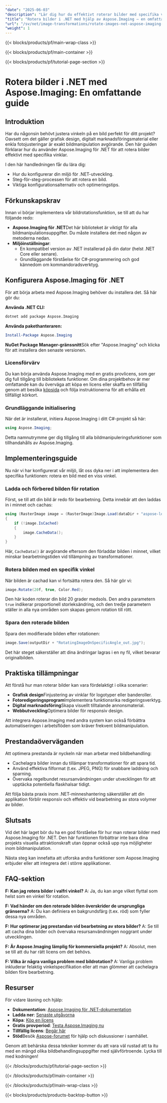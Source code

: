 ```yaml
---
"date": "2025-06-03"
"description": "Lär dig hur du effektivt roterar bilder med specifika vinklar med Aspose.Imaging för .NET. Den här steg-för-steg-guiden täcker tips för installation, implementering och optimering."
"title": "Rotera bilder i .NET med hjälp av Aspose.Imaging – en omfattande guide"
"url": "/sv/net/image-transformations/rotate-images-net-aspose-imaging-guide/"
"weight": 1
---
```


{{< blocks/products/pf/main-wrap-class >}}

{{< blocks/products/pf/main-container >}}

{{< blocks/products/pf/tutorial-page-section >}}
# Rotera bilder i .NET med Aspose.Imaging: En omfattande guide

## Introduktion

Har du någonsin behövt justera vinkeln på en bild perfekt för ditt projekt? Oavsett om det gäller grafisk design, digitalt marknadsföringsmaterial eller enkla fotojusteringar är exakt bildmanipulation avgörande. Den här guiden förklarar hur du använder Aspose.Imaging för .NET för att rotera bilder effektivt med specifika vinklar.

I den här handledningen får du lära dig:
- Hur du konfigurerar din miljö för .NET-utveckling.
- Steg-för-steg-processen för att rotera en bild.
- Viktiga konfigurationsalternativ och optimeringstips.

## Förkunskapskrav

Innan vi börjar implementera vår bildrotationsfunktion, se till att du har följande redo:

- **Aspose.Imaging för .NET**Det här biblioteket är viktigt för alla bildmanipulationsuppgifter. Du måste installera det med någon av metoderna nedan.
- **Miljöinställningar**:
  - En kompatibel version av .NET installerad på din dator (helst .NET Core eller senare).
  - Grundläggande förståelse för C#-programmering och god kännedom om kommandoradsverktyg.

## Konfigurera Aspose.Imaging för .NET

För att börja arbeta med Aspose.Imaging behöver du installera det. Så här gör du:

**Använda .NET CLI:**

```bash
dotnet add package Aspose.Imaging
```

**Använda pakethanteraren:**

```powershell
Install-Package Aspose.Imaging
```

**NuGet Package Manager-gränssnitt**Sök efter "Aspose.Imaging" och klicka för att installera den senaste versionen.

### Licensförvärv

Du kan börja använda Aspose.Imaging med en gratis provlicens, som ger dig full tillgång till bibliotekets funktioner. Om dina projektbehov är mer omfattande kan du överväga att köpa en licens eller skaffa en tillfällig genom att besöka [köpsida](https://purchase.aspose.com/buy) och följa instruktionerna för att erhålla ett tillfälligt körkort.

### Grundläggande initialisering

När det är installerat, initiera Aspose.Imaging i ditt C#-projekt så här:

```csharp
using Aspose.Imaging;
```

Detta namnutrymme ger dig tillgång till alla bildmanipuleringsfunktioner som tillhandahålls av Aspose.Imaging.

## Implementeringsguide

Nu när vi har konfigurerat vår miljö, låt oss dyka ner i att implementera den specifika funktionen: rotera en bild med en viss vinkel.

### Ladda och förbered bilden för rotation

Först, se till att din bild är redo för bearbetning. Detta innebär att den laddas in i minnet och cachas:

```csharp
using (RasterImage image = (RasterImage)Image.Load(dataDir + "aspose-logo.jpg"))
{
    if (!image.IsCached)
    {
        image.CacheData();
    }
}
```

Här, `CacheData()` är avgörande eftersom den förladdar bilden i minnet, vilket minskar bearbetningstiden vid tillämpning av transformationer.

### Rotera bilden med en specifik vinkel

När bilden är cachad kan vi fortsätta rotera den. Så här gör vi:

```csharp
image.Rotate(20f, true, Color.Red);
```

Den här koden roterar din bild 20 grader medsols. Den andra parametern `true` indikerar proportionell storleksändring, och den tredje parametern ställer in alla nya områden som skapas genom rotation till rött.

### Spara den roterade bilden

Spara den modifierade bilden efter rotationen:

```csharp
image.Save(outputDir + "RotatingImageOnSpecificAngle_out.jpg");
```

Det här steget säkerställer att dina ändringar lagras i en ny fil, vilket bevarar originalbilden.

## Praktiska tillämpningar

Att förstå hur man roterar bilder kan vara fördelaktigt i olika scenarier:

- **Grafisk design**Finjustering av vinklar för logotyper eller banderoller.
- **Fotoredigeringsprogram**Implementera funktionsrika redigeringsverktyg.
- **Digital marknadsföring**Skapa visuellt tilltalande annonsmaterial.
- **Webbutveckling**Optimera bilder för responsiv design.

Att integrera Aspose.Imaging med andra system kan också förbättra automatiseringen i arbetsflöden som kräver frekvent bildmanipulation.

## Prestandaöverväganden

Att optimera prestanda är nyckeln när man arbetar med bildbehandling:

- Cachelagra bilder innan du tillämpar transformationer för att spara tid.
- Använd effektiva filformat (t.ex. JPEG, PNG) för snabbare laddning och sparning.
- Övervaka regelbundet resursanvändningen under utvecklingen för att upptäcka potentiella flaskhalsar tidigt.

Att följa bästa praxis inom .NET-minneshantering säkerställer att din applikation förblir responsiv och effektiv vid bearbetning av stora volymer av bilder.

## Slutsats

Vid det här laget bör du ha en god förståelse för hur man roterar bilder med Aspose.Imaging för .NET. Den här funktionen förbättrar inte bara dina projekts visuella attraktionskraft utan öppnar också upp nya möjligheter inom bildmanipulation.

Nästa steg kan innefatta att utforska andra funktioner som Aspose.Imaging erbjuder eller att integrera det i större applikationer.

## FAQ-sektion

**F: Kan jag rotera bilder i valfri vinkel?**
A: Ja, du kan ange vilket flyttal som helst som en vinkel för rotation.

**F: Vad händer om den roterade bilden överskrider de ursprungliga gränserna?**
A: Du kan definiera en bakgrundsfärg (t.ex. röd) som fyller dessa nya områden.

**F: Hur optimerar jag prestandan vid bearbetning av stora bilder?**
A: Se till att cacha dina bilder och övervaka resursanvändningen noggrant under utvecklingen.

**F: Är Aspose.Imaging lämplig för kommersiella projekt?**
A: Absolut, men se till att du har rätt licens om det behövs. 

**F: Vilka är några vanliga problem med bildrotation?**
A: Vanliga problem inkluderar felaktig vinkelspecifikation eller att man glömmer att cachelagra bilden före bearbetning.

## Resurser

För vidare läsning och hjälp:

- **Dokumentation**: [Aspose.Imaging för .NET-dokumentation](https://reference.aspose.com/imaging/net/)
- **Ladda ner**: [Senaste utgåvorna](https://releases.aspose.com/imaging/net/)
- **Köpa**: [Köp en licens](https://purchase.aspose.com/buy)
- **Gratis provperiod**: [Testa Aspose.Imaging nu](https://releases.aspose.com/imaging/net/)
- **Tillfällig licens**: [Begär här](https://purchase.aspose.com/temporary-license/)
- **Stöd**Besök [Aspose-forumet](https://forum.aspose.com/c/imaging/10) för hjälp och diskussioner i samhället.

Genom att behärska dessa tekniker kommer du att vara väl rustad att ta itu med en mängd olika bildbehandlingsuppgifter med självförtroende. Lycka till med kodningen!

{{< /blocks/products/pf/tutorial-page-section >}}

{{< /blocks/products/pf/main-container >}}

{{< /blocks/products/pf/main-wrap-class >}}

{{< blocks/products/products-backtop-button >}}
